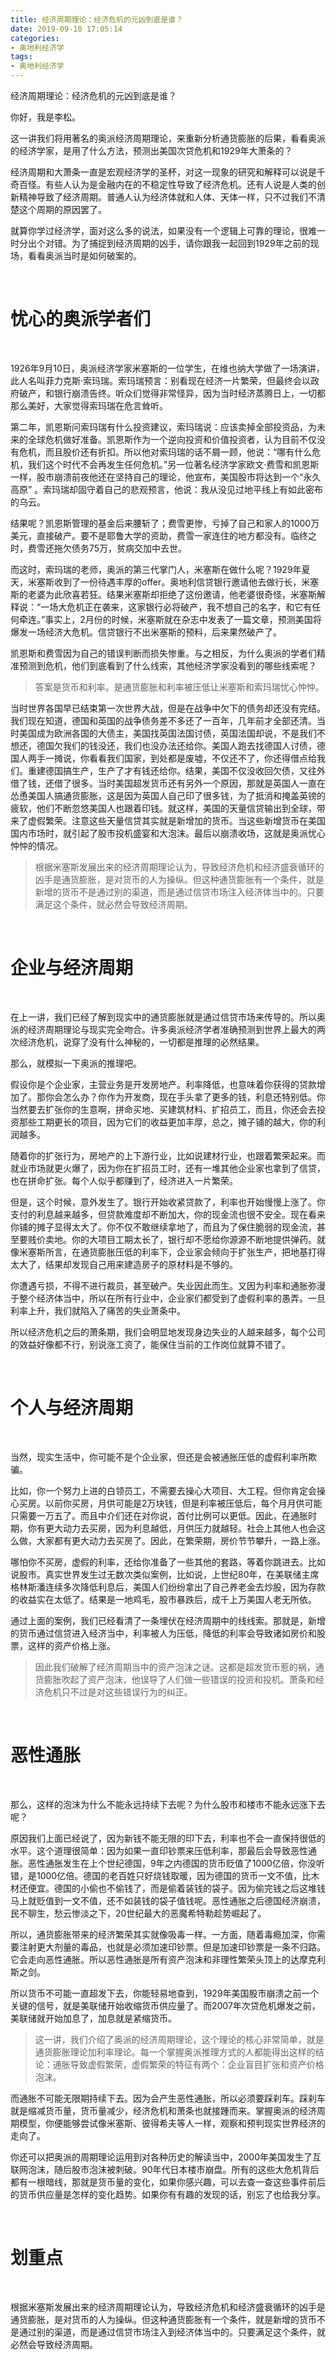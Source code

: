```yaml
---
title: 经济周期理论：经济危机的元凶到底是谁？
date: 2019-09-10 17:05:14
categories:
- 奥地利经济学
tags:
- 奥地利经济学
---
```

经济周期理论：经济危机的元凶到底是谁？

<!--more-->

你好，我是李松。

这一讲我们将用著名的奥派经济周期理论，来重新分析通货膨胀的后果，看看奥派的经济学家，是用了什么方法，预测出美国次贷危机和1929年大萧条的？

经济周期和大萧条一直是宏观经济学的圣杯，对这一现象的研究和解释可以说是千奇百怪。有些人认为是金融内在的不稳定性导致了经济危机。还有人说是人类的创新精神导致了经济周期。普通人认为经济体就和人体、天体一样，只不过我们不清楚这个周期的原因罢了。

就算你学过经济学，面对这么多的说法，如果没有一个逻辑上可靠的理论，很难一时分出个对错。为了捕捉到经济周期的凶手，请你跟我一起回到1929年之前的现场，看看奥派当时是如何破案的。

<br/>

# 忧心的奥派学者们

<br/>

1926年9月10日，奥派经济学家米塞斯的一位学生，在维也纳大学做了一场演讲，此人名叫菲力克斯·索玛瑞。索玛瑞预言：别看现在经济一片繁荣，但最终会以政府破产，和银行崩溃告终。听众们觉得非常怪异，因为当时经济蒸腾日上，一切都那么美好，大家觉得索玛瑞在危言耸听。

第二年，凯恩斯问索玛瑞有什么投资建议，索玛瑞说：应该卖掉全部投资品，为未来的全球危机做好准备。凯恩斯作为一个逆向投资和价值投资者，认为目前不仅没有危机，而且股价还有折扣。所以他对索玛瑞的话不屑一顾，他说：“哪有什么危机，我们这个时代不会再发生任何危机。”另一位著名经济学家欧文·费雪和凯恩斯一样，股市崩溃前夜他还在坚持自己的理论，他宣布，美国股市将达到一个“永久高原” 。索玛瑞却固守着自己的悲观预言，他说：我从没见过地平线上有如此密布的乌云。

结果呢？凯恩斯管理的基金后来腰斩了；费雪更惨，亏掉了自己和家人的1000万美元，直接破产。要不是耶鲁大学的资助，费雪一家连住的地方都没有。临终之时，费雪还拖欠债务75万，贫病交加中去世。

而这时，索玛瑞的老师，奥派的第三代掌门人，米塞斯在做什么呢？1929年夏天，米塞斯收到了一份待遇丰厚的offer。奥地利信贷银行邀请他去做行长，米塞斯的老婆为此欣喜若狂。结果米塞斯却拒绝了这份邀请，他老婆很奇怪，米塞斯解释说：“一场大危机正在袭来，这家银行必将破产，我不想自己的名字，和它有任何牵连。”事实上，2月份的时候，米塞斯就在杂志中发表了一篇文章，预测美国将爆发一场经济大危机。信贷银行不出米塞斯的预料，后来果然破产了。

凯恩斯和费雪因为自己的错误判断而损失惨重。与之相反，为什么奥派的学者们精准预测到危机，他们到底看到了什么线索，其他经济学家没看到的哪些线索呢？

>答案是货币和利率。是通货膨胀和利率被压低让米塞斯和索玛瑞忧心忡忡。



当时世界各国早已结束第一次世界大战，但是在战争中欠下的债务却还没有完结。我们现在知道，德国和英国的战争债务差不多还了一百年，几年前才全部还清。当时美国成为欧洲各国的大债主，美国找英国法国讨债，英国法国却说，不是我们不想还，德国欠我们的钱没还，我们也没办法还给你。美国人跑去找德国人讨债，德国人两手一摊说，你看看我们国家，到处都是废墟，不仅还不了，你还得借点给我们。重建德国搞生产，生产了才有钱还给你。结果，美国不仅没收回欠债，又往外借了钱，还借了很多。当时美国超发货币还有另外一个原因，那就是英国人一直在怂恿美国人搞通货膨胀，这是因为英国人自己印了很多钱，为了抵消和掩盖英镑的疲软，他们不断忽悠美国人也跟着印钱。就这样，美国的天量信贷输出到全球，带来了虚假繁荣。注意这些天量信贷其实就是新增加的货币。当这些新增货币在美国国内市场时，就引起了股市投机盛宴和大泡沫。最后以崩溃收场，这就是奥派忧心忡忡的情况。

>根据米塞斯发展出来的经济周期理论认为，导致经济危机和经济盛衰循环的凶手是通货膨胀，是对货币的人为操纵。但这种通货膨胀有一个条件，就是新增的货币不是通过别的渠道，而是通过信贷市场注入经济体当中的。只要满足这个条件，就必然会导致经济周期。

<br/>

# 企业与经济周期

<br/>

在上一讲，我们已经了解到现实中的通货膨胀就是通过信贷市场来传导的。所以奥派的经济周期理论与现实完全吻合。许多奥派经济学者准确预测到世界上最大的两次经济危机，说穿了没有什么神秘的，一切都是推理的必然结果。

那么，就模拟一下奥派的推理吧。

假设你是个企业家，主营业务是开发房地产。利率降低，也意味着你获得的贷款增加了。那你会怎么办？你作为开发商，现在手头拿了更多的钱，利息还特别低。你当然要去扩张你的生意啊，拼命买地、买建筑材料、扩招员工，而且，你还会去投资那些工期更长的项目，因为它们的收益更加丰厚，总之，摊子铺的越大，你的利润越多。

随着你的扩张行为，房地产的上下游行业，比如说建材行业，也跟着繁荣起来。而就业市场就更火爆了，因为你在扩招员工时，还有一堆其他企业家也拿到了信贷，也在拼命扩张。每个人似乎都赚到了，经济进入一片繁荣。

但是，这个时候，意外发生了。银行开始收紧贷款了，利率也开始慢慢上涨了。你支付的利息越来越多，但贷款难度却不断加大，你的现金流也很不安全。现在看来你铺的摊子显得太大了。你不仅不敢继续拿地了，而且为了保住脆弱的现金流，甚至要贱价卖地。你的大项目工期太长了，银行却不愿给你源源不断地提供弹药。就像米塞斯所言，在通货膨胀压低的利率下，企业家会倾向于扩张生产，把地基打得太大了，结果却发现自己用来建造房子的原材料是不够的。

你遭遇亏损，不得不进行裁员，甚至破产。失业因此而生。又因为利率和通胀弥漫于整个经济体当中，所以在所有行业中，企业家们都受到了虚假利率的愚弄。一旦利率上升，我们就陷入了痛苦的失业萧条中。

所以经济危机之后的萧条期，我们会明显地发现身边失业的人越来越多，每个公司的效益好像都不行，别说涨工资了，能保住当前的工作岗位就算不错了。

<br/>

# 个人与经济周期

<br/>

当然，现实生活中，你可能不是个企业家，但还是会被通胀压低的虚假利率所欺骗。

比如，你一个努力上进的白领员工，不需要去操心大项目、大工程。但你肯定会操心买房。以前你买房，月供可能是2万块钱，但是利率被压低后，每个月月供可能只需要一万五了。而且中介们还在对你说，首付比例可以更低。因此，在通胀时期，你有更大动力去买房，因为利息越低，月供压力就越轻。社会上其他人也会这么做，大家都有更大动力去买房了。因此，在繁荣期，房价节节攀升，一路上涨。

哪怕你不买房，虚假的利率，还给你准备了一些其他的套路，等着你跳进去。比如说股市。真实世界发生过无数次类似案例，比如说，上世纪80年，在美联储主席格林斯潘连续多次降低利息后，美国人们纷纷拿出了自己养老金去炒股，因为存款的收益实在太低了。结果是一地鸡毛，股市暴跌后，成千上万美国人老无所依。

通过上面的案例，我们已经看清了一条埋伏在经济周期中的线线索。那就是，新增的货币通过信贷进入经济当中，利率被人为压低，降低的利率会导致诸如房价和股票，这样的资产价格上涨。

>因此我们破解了经济周期当中的资产泡沫之谜。这都是超发货币惹的祸，通货膨胀吹起了资产泡沫，他误导了人们做一些错误的投资和投机。萧条和经济危机只不过是对这些错误行为的纠正。

<br/>

# 恶性通胀

<br/>

那么，这样的泡沫为什么不能永远持续下去呢？为什么股市和楼市不能永远涨下去呢？

原因我们上面已经说了，因为新钱不能无限的印下去，利率也不会一直保持很低的水平。这个道理很简单：因为如果一直印钞票来压低利率，那最后会导致恶性通胀。恶性通胀发生在上个世纪德国，9年之内德国的货币贬值了1000亿倍，你没听错，是1000亿倍。德国的老百姓只好烧钱取暖，因为德国的货币一文不值，比木材还便宜。德国的小偷也不偷钱了，而是偷着装钱的袋子。因为偷完钱之后这堆钱马上就贬值到一文不值，还不如装钱的袋子值钱呢。恶性通胀之后德国经济崩溃，民不聊生，愁云惨淡之下，20世纪最大的恶魔希特勒趁势崛起了。

所以，通货膨胀带来的经济繁荣其实就像吸毒一样。一方面，随着毒瘾加深，你需要注射更大剂量的毒品，也就是必须加速印钞票。但是加速印钞票是一条不归路。它会走向恶性通胀。所以恶性通胀是所有资产泡沫和非理性繁荣头顶上的达摩克利斯之剑。

所以货币不可能一直超发下去，你能轻易地查到，1929年美国股市崩溃之前一个关键的信号，就是美联储开始收缩货币供应量了。而2007年次贷危机爆发之前，美联储就开始加息了，加息就是紧缩货币。

>这一讲，我们介绍了奥派的经济周期理论，这个理论的核心非常简单，就是通货膨胀理论加利率理论。每一个掌握奥派推理方式的人都能得出这样的结论：通胀导致虚假繁荣，虚假繁荣的特征有两个：企业盲目扩张和资产价格泡沫。



而通胀不可能无限期持续下去。因为会产生恶性通胀，所以必须要踩刹车。踩刹车就是缩减货币量，货币量减少，经济危机和萧条也就接踵而来。掌握奥派的经济周期模型，你便能够尝试像米塞斯、彼得希夫等人一样，观察和预判现实世界经济的走向了。

你还可以把奥派的周期理论运用到对各种历史的解读当中，2000年美国发生了互联网泡沫，随后股市泡沫被刺破。90年代日本楼市崩盘。所有的这些大危机背后都有一根暗线，那就是货币量的变化，如果你感兴趣，可以去查一查这些事件前后的货币供应量是怎样的变化趋势。如果你有有趣的发现的话，别忘了也给我分享。

<br/>

# 划重点

<br/>

根据米塞斯发展出来的经济周期理论认为，导致经济危机和经济盛衰循环的凶手是通货膨胀，是对货币的人为操纵。但这种通货膨胀有一个条件，就是新增的货币不是通过别的渠道，而是通过信贷市场注入到经济体当中的。只要满足这个条件，就必然会导致经济周期。









